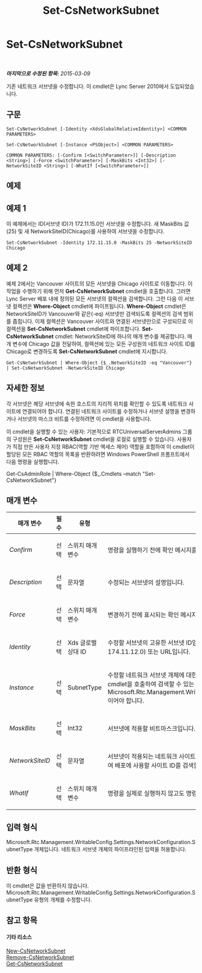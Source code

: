 ﻿---
title: Set-CsNetworkSubnet
TOCTitle: Set-CsNetworkSubnet
ms:assetid: 9e85cdbb-b5fb-48d6-8f95-6e7cba9d9597
ms:mtpsurl: https://technet.microsoft.com/ko-kr/library/Gg412739(v=OCS.15)
ms:contentKeyID: 49304544
ms.date: 08/24/2015
mtps_version: v=OCS.15
ms.translationtype: HT
---

# Set-CsNetworkSubnet

 

_**마지막으로 수정된 항목:** 2015-03-09_

기존 네트워크 서브넷을 수정합니다. 이 cmdlet은 Lync Server 2010에서 도입되었습니다.

## 구문

    Set-CsNetworkSubnet [-Identity <XdsGlobalRelativeIdentity>] <COMMON PARAMETERS>

    Set-CsNetworkSubnet [-Instance <PSObject>] <COMMON PARAMETERS>

    COMMON PARAMETERS: [-Confirm [<SwitchParameter>]] [-Description <String>] [-Force <SwitchParameter>] [-MaskBits <Int32>] [-NetworkSiteID <String>] [-WhatIf [<SwitchParameter>]]

## 예제

## 예제 1

이 예제에서는 ID(서브넷 ID)가 172.11.15.0인 서브넷을 수정합니다. 새 MaskBits 값(25) 및 새 NetworkSiteID(Chicago)를 사용하여 서브넷을 수정합니다.

    Set-CsNetworkSubnet -Identity 172.11.15.0 -MaskBits 25 -NetworkSiteID Chicago

## 예제 2

예제 2에서는 Vancouver 사이트의 모든 서브넷을 Chicago 사이트로 이동합니다. 이 작업을 수행하기 위해 먼저 **Get-CsNetworkSubnet** cmdlet을 호출합니다. 그러면 Lync Server 배포 내에 정의된 모든 서브넷의 컬렉션을 검색합니다. 그런 다음 이 서브넷 컬렉션은 **Where-Object** cmdlet에 파이프됩니다. **Where-Object** cmdlet은 NetworkSiteID가 Vancouver와 같은(-eq) 서브넷만 검색되도록 컬렉션의 검색 범위를 좁힙니다. 이제 컬렉션은 Vancouver 사이트와 연결된 서브넷만으로 구성되므로 이 컬렉션을 **Set-CsNetworkSubnet** cmdlet에 파이프합니다. **Set-CsNetworkSubnet** cmdlet: NetworkSiteID에 하나의 매개 변수를 제공합니다. 매개 변수에 Chicago 값을 전달하여, 컬렉션에 있는 모든 구성원의 네트워크 사이트 ID를 Chicago로 변경하도록 **Set-CsNetworkSubnet** cmdlet에 지시합니다.

    Get-CsNetworkSubnet | Where-Object {$_.NetworkSiteID -eq "Vancouver"} | Set-CsNetworkSubnet -NetworkSiteID Chicago

## 자세한 정보

각 서브넷은 해당 서브넷에 속한 호스트의 지리적 위치를 확인할 수 있도록 네트워크 사이트에 연결되어야 합니다. 연결된 네트워크 사이트를 수정하거나 서브넷 설명을 변경하거나 서브넷의 마스크 비트를 수정하려면 이 cmdlet을 사용합니다.

이 cmdlet을 실행할 수 있는 사용자: 기본적으로 RTCUniversalServerAdmins 그룹의 구성원은 **Set-CsNetworkSubnet** cmdlet을 로컬로 실행할 수 있습니다. 사용자가 직접 만든 사용자 지정 RBAC(역할 기반 액세스 제어) 역할을 포함하여 이 cmdlet이 할당된 모든 RBAC 역할의 목록을 반환하려면 Windows PowerShell 프롬프트에서 다음 명령을 실행합니다.

Get-CsAdminRole | Where-Object {$\_.Cmdlets –match "Set-CsNetworkSubnet"}

## 매개 변수


<table>
<colgroup>
<col style="width: 25%" />
<col style="width: 25%" />
<col style="width: 25%" />
<col style="width: 25%" />
</colgroup>
<thead>
<tr class="header">
<th>매개 변수</th>
<th>필수</th>
<th>유형</th>
<th>설명</th>
</tr>
</thead>
<tbody>
<tr class="odd">
<td><p><em>Confirm</em></p></td>
<td><p>선택</p></td>
<td><p>스위치 매개 변수</p></td>
<td><p>명령을 실행하기 전에 확인 메시지를 표시합니다.</p></td>
</tr>
<tr class="even">
<td><p><em>Description</em></p></td>
<td><p>선택</p></td>
<td><p>문자열</p></td>
<td><p>수정되는 서브넷의 설명입니다.</p></td>
</tr>
<tr class="odd">
<td><p><em>Force</em></p></td>
<td><p>선택</p></td>
<td><p>스위치 매개 변수</p></td>
<td><p>변경하기 전에 표시되는 확인 메시지를 표시하지 않습니다.</p></td>
</tr>
<tr class="even">
<td><p><em>Identity</em></p></td>
<td><p>선택</p></td>
<td><p>Xds 글로벌 상대 ID</p></td>
<td><p>수정할 서브넷의 고유한 서브넷 ID입니다. 이 값은 http: 또는 https:으로 시작하는 IP 주소(예: 174.11.12.0) 또는 URL입니다.</p></td>
</tr>
<tr class="odd">
<td><p><em>Instance</em></p></td>
<td><p>선택</p></td>
<td><p>SubnetType</p></td>
<td><p>수정할 네트워크 서브넷 개체에 대한 참조입니다. 이 개체의 유형은 <strong>Get-CsNetworkSubnet</strong> cmdlet을 호출하여 검색할 수 있는 Microsoft.Rtc.Management.WritableConfig.Settings.NetworkConfiguration.SubnetType이어야 합니다.</p></td>
</tr>
<tr class="even">
<td><p><em>MaskBits</em></p></td>
<td><p>선택</p></td>
<td><p>Int32</p></td>
<td><p>서브넷에 적용할 비트마스크입니다.</p></td>
</tr>
<tr class="odd">
<td><p><em>NetworkSiteID</em></p></td>
<td><p>선택</p></td>
<td><p>문자열</p></td>
<td><p>서브넷이 적용되는 네트워크 사이트의 사이트 ID입니다. <strong>Get-CsNetworkSite</strong> cmdlet을 호출하여 배포에 사용할 사이트 ID를 검색할 수 있습니다.</p></td>
</tr>
<tr class="even">
<td><p><em>WhatIf</em></p></td>
<td><p>선택</p></td>
<td><p>스위치 매개 변수</p></td>
<td><p>명령을 실제로 실행하지 않고도 명령이 실행될 경우 발생할 수 있는 현상을 설명합니다.</p></td>
</tr>
</tbody>
</table>


## 입력 형식

Microsoft.Rtc.Management.WritableConfig.Settings.NetworkConfiguration.SubnetType 개체입니다. 네트워크 서브넷 개체의 파이프라인된 입력을 허용합니다.

## 반환 형식

이 cmdlet은 값을 반환하지 않습니다. Microsoft.Rtc.Management.WritableConfig.Settings.NetworkConfiguration.SubnetType 유형의 개체를 수정합니다.

## 참고 항목

#### 기타 리소스

[New-CsNetworkSubnet](new-csnetworksubnet.md)  
[Remove-CsNetworkSubnet](remove-csnetworksubnet.md)  
[Get-CsNetworkSubnet](get-csnetworksubnet.md)


